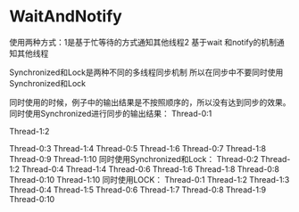 # WaitAndNotify
使用两种方式：1是基于忙等待的方式通知其他线程2 基于wait 和notify的机制通知其他线程

Synchronized和Lock是两种不同的多线程同步机制 所以在同步中不要同时使用Synchronized和Lock

同时使用的时候，例子中的输出结果是不按照顺序的，所以没有达到同步的效果。
同时使用Synchronized进行同步的输出结果：
Thread-0:1

Thread-1:2

Thread-0:3
Thread-1:4
Thread-0:5
Thread-1:6
Thread-0:7
Thread-1:8
Thread-0:9
Thread-1:10
同时使用Synchronized和Lock：
Thread-0:2
Thread-1:2
Thread-0:4
Thread-1:4
Thread-0:6
Thread-1:6
Thread-1:8
Thread-0:8
Thread-0:10
Thread-1:10
同时使用LOCK：
Thread-0:1
Thread-1:2
Thread-1:3
Thread-0:4
Thread-1:5
Thread-0:6
Thread-1:7
Thread-0:8
Thread-1:9
Thread-0:10



